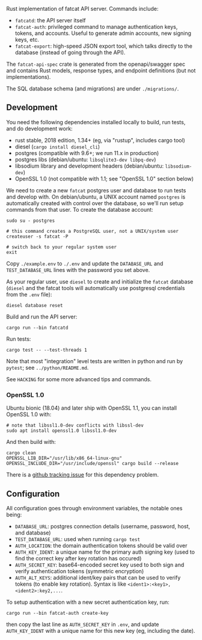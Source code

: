 
Rust implementation of fatcat API server. Commands include:

- `fatcatd`: the API server itself
- `fatcat-auth`: privileged command to manage authentication keys, tokens, and
  accounts. Useful to generate admin accounts, new signing keys, etc.
- `fatcat-export`: high-speed JSON export tool, which talks directly to the
  database (instead of going through the API).

The `fatcat-api-spec` crate is generated from the openapi/swagger spec and
contains Rust models, response types, and endpoint definitions (but not
implementations).

The SQL database schema (and migrations) are under `./migrations/`.

## Development

You need the following dependencies installed locally to build, run tests, and
do development work:

- rust stable, 2018 edition, 1.34+ (eg, via "rustup", includes cargo tool)
- diesel (`cargo install diesel_cli`)
- postgres (compatible with 9.6+; we run 11.x in production)
- postgres libs (debian/ubuntu: `libsqlite3-dev libpq-dev`)
- libsodium library and development headers (debian/ubuntu: `libsodium-dev`)
- OpenSSL 1.0 (not compatible with 1.1; see "OpenSSL 1.0" section below)

We need to create a new `fatcat` postgres user and database to run tests and
develop with. On debian/ubuntu, a UNIX account named `postgres` is
automatically created with control over the database, so we'll run setup
commands from that user. To create the database account:

    sudo su - postgres

    # this command creates a PostgreSQL user, not a UNIX/system user
    createuser -s fatcat -P

    # switch back to your regular system user
    exit

Copy `./example.env` to `./.env` and update the `DATABASE_URL` and
`TEST_DATABASE_URL` lines with the password you set above.

As your regular user, use `diesel` to create and initialize the `fatcat`
database (`diesel` and the fatcat tools will automatically use postgresql
credentials from the `.env` file):

    diesel database reset

Build and run the API server:

    cargo run --bin fatcatd

Run tests:

    cargo test -- --test-threads 1

Note that most "integration" level tests are written in python and run by
`pytest`; see `../python/README.md`.

See `HACKING` for some more advanced tips and commands.

### OpenSSL 1.0

Ubuntu bionic (18.04) and later ship with OpenSSL 1.1, you can install OpenSSL
1.0 with:

    # note that libssl1.0-dev conflicts with libssl-dev
    sudo apt install openssl1.0 libssl1.0-dev

And then build with:

    cargo clean
    OPENSSL_LIB_DIR="/usr/lib/x86_64-linux-gnu" OPENSSL_INCLUDE_DIR="/usr/include/openssl" cargo build --release

There is a [github tracking issue](https://github.com/internetarchive/fatcat/issues/42)
for this dependency problem.

## Configuration

All configuration goes through environment variables, the notable ones being:

- `DATABASE_URL`: postgres connection details (username, password, host, and database)
- `TEST_DATABASE_URL`: used when running `cargo test`
- `AUTH_LOCATION`: the domain authentication tokens should be valid over
- `AUTH_KEY_IDENT`: a unique name for the primary auth signing key (used to
  find the correct key after key rotation has occured)
- `AUTH_SECRET_KEY`: base64-encoded secret key used to both sign and verify
  authentication tokens (symmetric encryption)
- `AUTH_ALT_KEYS`: additional ident/key pairs that can be used to verify tokens
  (to enable key rotation). Syntax is like `<ident1>:<key1>,<ident2>:key2,...`.

To setup authentication with a new secret authentication key, run:

    cargo run --bin fatcat-auth create-key

then copy the last line as `AUTH_SECRET_KEY` in `.env`, and update
`AUTH_KEY_IDENT` with a unique name for this new key (eg, including the date).
